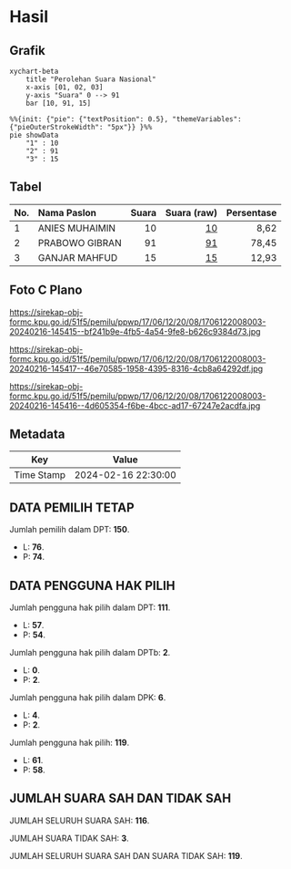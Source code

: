 # Hasil

## Grafik

```mermaid
xychart-beta
    title "Perolehan Suara Nasional"
    x-axis [01, 02, 03]
    y-axis "Suara" 0 --> 91
    bar [10, 91, 15]
```

```mermaid
%%{init: {"pie": {"textPosition": 0.5}, "themeVariables": {"pieOuterStrokeWidth": "5px"}} }%%
pie showData
    "1" : 10
    "2" : 91
    "3" : 15
```

## Tabel

| No. | Nama Paslon    | Suara | Suara (raw) | Persentase |
|:--- |:-------------- | -----:| -----------:| ----------:|
| 1   | ANIES MUHAIMIN | 10    | [10][p-1]   | 8,62       |
| 2   | PRABOWO GIBRAN | 91    | [91][p-2]   | 78,45      |
| 3   | GANJAR MAHFUD  | 15    | [15][p-3]   | 12,93      |


[p-1]: https://github.com/gigit-pemilu/pemilu-2024/blob/main/pilpres/hitung-suara/sub/17-bengkulu/sub/06-muko-muko/sub/12-v-koto/sub/2008-talang-sepakat/sub/003-tps/sub/paslon-1.txt
[p-2]: https://github.com/gigit-pemilu/pemilu-2024/blob/main/pilpres/hitung-suara/sub/17-bengkulu/sub/06-muko-muko/sub/12-v-koto/sub/2008-talang-sepakat/sub/003-tps/sub/paslon-2.txt
[p-3]: https://github.com/gigit-pemilu/pemilu-2024/blob/main/pilpres/hitung-suara/sub/17-bengkulu/sub/06-muko-muko/sub/12-v-koto/sub/2008-talang-sepakat/sub/003-tps/sub/paslon-3.txt

## Foto C Plano

https://sirekap-obj-formc.kpu.go.id/51f5/pemilu/ppwp/17/06/12/20/08/1706122008003-20240216-145415--bf241b9e-4fb5-4a54-9fe8-b626c9384d73.jpg

https://sirekap-obj-formc.kpu.go.id/51f5/pemilu/ppwp/17/06/12/20/08/1706122008003-20240216-145417--46e70585-1958-4395-8316-4cb8a64292df.jpg

https://sirekap-obj-formc.kpu.go.id/51f5/pemilu/ppwp/17/06/12/20/08/1706122008003-20240216-145416--4d605354-f6be-4bcc-ad17-67247e2acdfa.jpg


## Metadata

| Key        | Value               |
| ---------- | ------------------- |
| Time Stamp | 2024-02-16 22:30:00 |


## DATA PEMILIH TETAP

Jumlah pemilih dalam DPT: **150**.
 * L: **76**.
 * P: **74**.

## DATA PENGGUNA HAK PILIH

Jumlah pengguna hak pilih dalam DPT: **111**.
 * L: **57**.
 * P: **54**.

Jumlah pengguna hak pilih dalam DPTb: **2**.
 * L: **0**.
 * P: **2**.

Jumlah pengguna hak pilih dalam DPK: **6**.
 * L: **4**.
 * P: **2**.

Jumlah pengguna hak pilih: **119**.
 * L: **61**.
 * P: **58**.

## JUMLAH SUARA SAH DAN TIDAK SAH

JUMLAH SELURUH SUARA SAH: **116**.

JUMLAH SUARA TIDAK SAH: **3**.

JUMLAH SELURUH SUARA SAH DAN SUARA TIDAK SAH: **119**.


